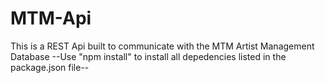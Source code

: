 # MTM-Api
This is a REST Api built to communicate with the MTM Artist Management Database
--Use "npm install" to install all depedencies listed in the package.json file-- 

